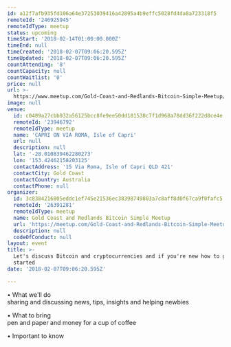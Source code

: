 ```yaml
---
id: a12f7afb935fd106a64e37253039416a42895a4b9effc5028fd4da8a723318f5
remoteId: '246925945'
remoteIdType: meetup
status: upcoming
timeStart: '2018-02-14T01:00:00.000Z'
timeEnd: null
timeCreated: '2018-02-07T09:06:20.595Z'
timeUpdated: '2018-02-07T09:06:20.595Z'
countAttending: '8'
countCapacity: null
countWaitlist: '0'
price: null
url: >-
  https://www.meetup.com/Gold-Coast-and-Redlands-Bitcoin-Simple-Meetup/events/246925945/
image: null
venue:
  id: c0489a27cbb032a56125bcc8fe9ee50dd181538c7f1d968a78dd36f222d8ce4e
  remoteId: '23946792'
  remoteIdType: meetup
  name: 'CAPRI ON VIA ROMA, Isle of Capri'
  url: null
  description: null
  lat: '-28.010839462280273'
  lon: '153.42462158203125'
  contactAddress: '15 Via Roma, Isle of Capri QLD 421'
  contactCity: Gold Coast
  contactCountry: Australia
  contactPhone: null
organizer:
  id: 3c8384216805eddc1ef745e21536ec38398749803a7c8aff8d0f67ca9f0fafc5
  remoteId: '26391281'
  remoteIdType: meetup
  name: Gold Coast and Redlands Bitcoin Simple Meetup
  url: 'https://meetup.com/Gold-Coast-and-Redlands-Bitcoin-Simple-Meetup'
  description: null
  codeOfConduct: null
layout: event
title: >-
  Let's discuss Bitcoin and cryptocurrencies and if you're new how to get
  started
date: '2018-02-07T09:06:20.595Z'

---
```

<p>• What we'll do<br/>sharing and discussing news, tips, insights and helping newbies</p> <p>• What to bring<br/>pen and paper and money for a cup of coffee</p> <p>• Important to know</p>
